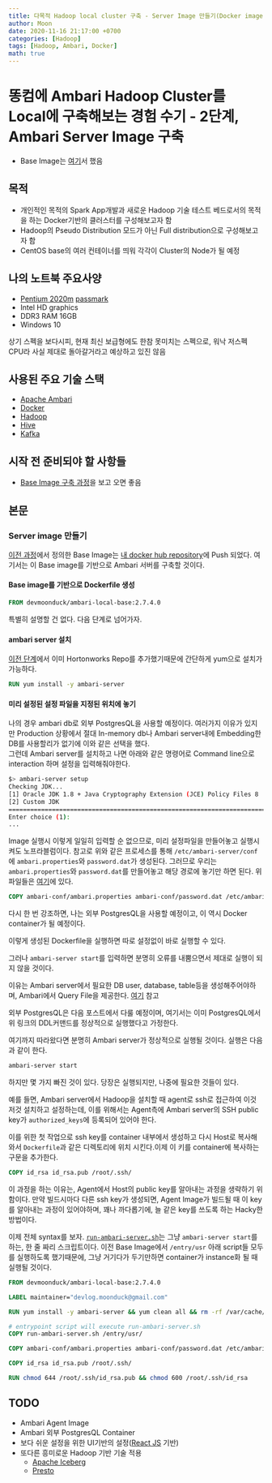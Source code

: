 ```yaml
---
title: 다목적 Hadoop local cluster 구축 - Server Image 만들기(Docker image for Ambari Server)
author: Moon
date: 2020-11-16 21:17:00 +0700
categories: [Hadoop]
tags: [Hadoop, Ambari, Docker]
math: true
---
```

# 똥컴에 Ambari Hadoop Cluster를 Local에 구축해보는 경험 수기 - 2단계, Ambari Server Image 구축
- Base Image는 [여기](./2020-11-15-struggling-with-ambari.md)서 했음


## 목적
- 개인적인 목적의 Spark App개발과 새로운 Hadoop 기술 테스트 베드로서의 목적을 하는 Docker기반의 클러스터를 구성해보고자 함
- Hadoop의 Pseudo Distribution 모드가 아닌 Full distribution으로 구성해보고자 함
- CentOS base의 여러 컨테이너를 띄워 각각이 Cluster의 Node가 될 예정

## 나의 노트북 주요사양
- [Pentium 2020m](https://ark.intel.com/content/www/us/en/ark/products/71142/intel-pentium-processor-2020m-2m-cache-2-40-ghz.html) [passmark](https://www.cpubenchmark.net/cpu.php?cpu=Intel+Pentium+2020M+%40+2.40GHz&id=1855)
- Intel HD graphics
- DDR3 RAM 16GB
- Windows 10

상기 스펙을 보다시피, 현재 최신 보급형에도 한참 못미치는 스펙으로, 워낙 저스펙 CPU라 사실 제대로 돌아갈거라고 예상하고 있진 않음

## 사용된 주요 기술 스택
- [Apache Ambari](https://ambari.apache.org/)
- [Docker](https://www.docker.com/)
- [Hadoop](https://hadoop.apache.org/)
- [Hive](https://hive.apache.org/)
- [Kafka](https://kafka.apache.org/)

## 시작 전 준비되야 할 사항들
- [Base Image 구축 과정](./2020-11-15-struggling-with-ambari.md)을 보고 오면 좋음


## 본문
### Server image 만들기

[이전 과정](./2020-11-15-struggling-with-ambari.md)에서 정의한 Base Image는 [내 docker hub repository](https://hub.docker.com/r/devmoonduck/ambari-local-base)에 Push 되었다. 여기서는 이 Base image를 기반으로 Ambari 서버를 구축할 것이다.

#### Base image를 기반으로 Dockerfile 생성
```dockerfile
FROM devmoonduck/ambari-local-base:2.7.4.0
```
특별히 설명할 건 없다. 다음 단계로 넘어가자.  

#### ambari server 설치
[이전 단계](./2020-11-15-struggling-with-ambari.md)에서 이미 Hortonworks Repo를 추가했기때문에 간단하게 yum으로 설치가 가능하다.
```dockerfile
RUN yum install -y ambari-server
```

#### 미리 설정된 설정 파일을 지정된 위치에 놓기
나의 경우 ambari db로 외부 PostgresQL을 사용할 예정이다. 여러가지 이유가 있지만 Production 상황에서 절대 In-memory db나 Ambari server내에 Embedding한 DB를 사용할리가 없기에 이와 같은 선택을 했다.  
그런데 Ambari server를 설치하고 나면 아래와 같은 명령어로 Command line으로 interaction 하며 설정을 입력해줘야한다.
```bash
$> ambari-server setup
Checking JDK...
[1] Oracle JDK 1.8 + Java Cryptography Extension (JCE) Policy Files 8
[2] Custom JDK
==============================================================================
Enter choice (1):
...
```
Image 실행시 이렇게 일일히 입력할 순 없으므로, 미리 설정파일을 만들어놓고 실행시켜도 노프라블럼이다.
참고로 위와 같은 프로세스를 통해 `/etc/ambari-server/conf`에 `ambari.properties`와 `password.dat`가 생성된다.
그러므로 우리는 `ambari.properties`와 `password.dat`를 만들어놓고 해당 경로에 놓기만 하면 된다. 위 파일들은 [여기](https://github.com/dev-m00n/ambari-local-server/tree/master/ambari-conf)에 있다.
```dockerfile
COPY ambari-conf/ambari.properties ambari-conf/password.dat /etc/ambari-server/conf/
```

다시 한 번 강조하면, 나는 외부 PostgresQL을 사용할 예정이고, 이 역시 Docker container가 될 예정이다.

이렇게 생성된 Dockerfile을 실행하면 따로 설정없이 바로 실행할 수 있다.

그러나 `ambari-server start`를 입력하면 분명히 오류를 내뿜으면서 제대로 실행이 되지 않을 것이다.

이유는 Ambari server에서 필요한 DB user, database, table등을 생성해주어야하며, Ambari에서 Query File을 제공한다. [여기](https://github.com/apache/ambari/blob/trunk/ambari-server/src/main/resources/Ambari-DDL-Postgres-CREATE.sql) 참고

외부 PostgresQL은 다음 포스트에서 다룰 예정이며, 여기서는 이미 PostgresQL에서 위 링크의 DDL커맨드를 정상적으로 실행했다고 가정한다.

여기까지 따라왔다면 분명히 Ambari server가 정상적으로 실행될 것이다. 실행은 다음과 같이 한다.
```bash
ambari-server start
```

하지만 몇 가지 빠진 것이 있다. 당장은 실행되지만, 나중에 필요한 것들이 있다.

예를 들면, Ambari server에서 Hadoop을 설치할 때 agent로 ssh로 접근하여 이것 저것 설치하고 설정하는데, 이를 위해서는 Agent측에 Ambari server의 SSH public key가 `authorized_keys`에 등록되어 있어야 한다.

이를 위한 첫 작업으로 ssh key를 container 내부에서 생성하고 다시 Host로 복사해와서 `Dockerfile`과 같은 디렉토리에 위치 시킨다.이제 이 키를 container에 복사하는 구문을 추가한다.
```dockerfile
COPY id_rsa id_rsa.pub /root/.ssh/
```
이 과정을 하는 이유는, Agent에서 Host의 public key를 알아내는 과정을 생략하기 위함이다. 만약 빌드시마다 다른 ssh key가 생성되면, Agent Image가 빌드될 때 이 key를 알아내는 과정이 있어야하며, 꽤나 까다롭기에, 늘 같은 key를 쓰도록 하는 Hacky한 방법이다.

이제 전체 syntax를 보자. [`run-ambari-server.sh`](https://github.com/dev-m00n/ambari-local-server/blob/master/run-ambari-server.sh)는 그냥 `ambari-server start`를 하는, 한 줄 짜리 스크립트이다. 이전 Base Image에서 `/entry/usr` 아래 script들 모두를 실행하도록 했기때문에, 그냥 거기다가 두기만하면 container가 instance화 될 때 실행될 것이다.

```dockerfile
FROM devmoonduck/ambari-local-base:2.7.4.0

LABEL maintainer="devlog.moonduck@gmail.com"

RUN yum install -y ambari-server && yum clean all && rm -rf /var/cache/yum

# entrypoint script will execute run-ambari-server.sh
COPY run-ambari-server.sh /entry/usr/

COPY ambari-conf/ambari.properties ambari-conf/password.dat /etc/ambari-server/conf/

COPY id_rsa id_rsa.pub /root/.ssh/

RUN chmod 644 /root/.ssh/id_rsa.pub && chmod 600 /root/.ssh/id_rsa
```

## TODO
- Ambari Agent Image
- Ambari 외부 PostgresQL Container
- 보다 쉬운 설정을 위한 UI기반의 설정([React JS](https://reactjs.org/) 기반)
- 또다른 흥미로운 Hadoop 기반 기술 적용
	- [Apache Iceberg](https://iceberg.apache.org/)
	- [Presto](https://prestodb.io/)